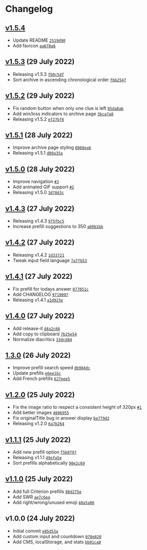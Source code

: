 # Changelog

## [v1.5.4](https://github.com/skilar/snapszhot/compare/v1.5.3...v1.5.4)

- Update README [`2519d90`](https://github.com/skilar/snapszhot/commit/2519d90602967aa17137b9c194d21a723db21422)
- Add favicon [`aa678a6`](https://github.com/skilar/snapszhot/commit/aa678a66265419142e93b57c59c5ee63ee5c57cf)
## [v1.5.3](https://github.com/skilar/snapszhot/compare/v1.5.2...v1.5.3) (29 July 2022)

- Releasing v1.5.3 [`fb0c5df`](https://github.com/skilar/snapszhot/commit/fb0c5df8576af8b3c4f89c08833bb00340ca518e)
- Sort archive in ascending chronological order [`fbb2547`](https://github.com/skilar/snapszhot/commit/fbb25472de63a1dbf445dc236e48a83ab6a8b6d2)
## [v1.5.2](https://github.com/skilar/snapszhot/compare/v1.5.1...v1.5.2) (29 July 2022)

- Fix random button when only one clue is left [`85da8ab`](https://github.com/skilar/snapszhot/commit/85da8ab987c5c1c187e0a015fe3c266a9a2738e7)
- Add win/loss indicators to archive page [`3bca7a8`](https://github.com/skilar/snapszhot/commit/3bca7a8d392b49e9769cd6dba87e2edcf52969cc)
- Releasing v1.5.2 [`ef27bf6`](https://github.com/skilar/snapszhot/commit/ef27bf69e7d2a1580ef65f986ab31c4a384c6c07)
## [v1.5.1](https://github.com/skilar/snapszhot/compare/v1.5.0...v1.5.1) (28 July 2022)

- Improve archive page styling [`0868ea6`](https://github.com/skilar/snapszhot/commit/0868ea67aefa08c5e4df8d71b9d1a3aa3cdedba9)
- Releasing v1.5.1 [`d09a35a`](https://github.com/skilar/snapszhot/commit/d09a35a9f2589b84bdd1f5328fd0efb422e28167)
## [v1.5.0](https://github.com/skilar/snapszhot/compare/v1.4.3...v1.5.0) (28 July 2022)

- Improve navigation [`#3`](https://github.com/skilar/snapszhot/pull/3)
- Add animated GIF support [`#2`](https://github.com/skilar/snapszhot/pull/2)
- Releasing v1.5.0 [`3d70d3c`](https://github.com/skilar/snapszhot/commit/3d70d3cb4b7ee3e4c43f61ff1d99551a6414aa62)
## [v1.4.3](https://github.com/skilar/snapszhot/compare/v1.4.2...v1.4.3) (27 July 2022)

- Releasing v1.4.3 [`975fbc5`](https://github.com/skilar/snapszhot/commit/975fbc5ca6692d4c4f8ad0bc4880fc1db9108478)
- Increase prefill suggestions to 350 [`a60b1bb`](https://github.com/skilar/snapszhot/commit/a60b1bbf36934d28f2b4e007ebb52d5dcbfcee25)
## [v1.4.2](https://github.com/skilar/snapszhot/compare/v1.4.1...v1.4.2) (27 July 2022)

- Releasing v1.4.2 [`1d33721`](https://github.com/skilar/snapszhot/commit/1d337213cd04d895d459f86602b7c1dffbdc111b)
- Tweak input field language [`7a7fb53`](https://github.com/skilar/snapszhot/commit/7a7fb53f71e75a98b622d1b6c58702eeff1201b3)
## [v1.4.1](https://github.com/skilar/snapszhot/compare/v1.4.0...v1.4.1) (27 July 2022)

- Fix prefill for todays answer [`077051c`](https://github.com/skilar/snapszhot/commit/077051c0f88c0d89d5b5c8bb27a7be25e603deee)
- Add CHANGELOG [`9719097`](https://github.com/skilar/snapszhot/commit/9719097e22b381d52fcd5d0a6abcc59efede75de)
- Releasing v1.4.1 [`a1d923e`](https://github.com/skilar/snapszhot/commit/a1d923e7949ffe7066580b9262947a479677b10d)
## [v1.4.0](https://github.com/skilar/snapszhot/compare/1.3.0...v1.4.0) (27 July 2022)

- Add release-it [`d4a2c66`](https://github.com/skilar/snapszhot/commit/d4a2c66d8371f739251b0a6f2a0eaaacf50d62a3)
- Add copy to clipboard [`7b25e54`](https://github.com/skilar/snapszhot/commit/7b25e543f1cfdda6b251fc90af6f6808d394f1b6)
- Normalize diacritics [`33dcd84`](https://github.com/skilar/snapszhot/commit/33dcd845991b5bb21ed61e1d8eb95fbf3c94cd76)
## [1.3.0](https://github.com/skilar/snapszhot/compare/v1.2.0...1.3.0) (26 July 2022)

- Improve prefill search speed [`db984dc`](https://github.com/skilar/snapszhot/commit/db984dccb9354dd1eecc0140ee1b642e8fb8f430)
- Update prefills [`e6ee1bc`](https://github.com/skilar/snapszhot/commit/e6ee1bc0f697f2b7337ae3315690aea670acfa78)
- Add French prefills [`627eee5`](https://github.com/skilar/snapszhot/commit/627eee53eb0f7633ef0c91ade8381291d9b516c9)
## [v1.2.0](https://github.com/skilar/snapszhot/compare/v1.1.1...v1.2.0) (25 July 2022)

- Fix the image ratio to respect a consistent height of 320px [`#1`](https://github.com/skilar/snapszhot/pull/1)
- Add better images [`4606955`](https://github.com/skilar/snapszhot/commit/4606955e8061c3e0192c3d48a067045292c7ae47)
- Fix originalTitle bug in answer display [`be779d2`](https://github.com/skilar/snapszhot/commit/be779d2f126b6be274e064b4bb0c3f055a1f697e)
- Releasing v1.2.0 [`6a7b264`](https://github.com/skilar/snapszhot/commit/6a7b264e8a81270fa99b3488d820530b4ca696b5)
## [v1.1.1](https://github.com/skilar/snapszhot/compare/v1.1.0...v1.1.1) (25 July 2022)

- Add new prefill option [`f5b0797`](https://github.com/skilar/snapszhot/commit/f5b07978d544229b7c214c1c264201df758a44e3)
- Releasing v1.1.1 [`49efa5e`](https://github.com/skilar/snapszhot/commit/49efa5edb0d58e1f30c7ca42621fb7dea3caed2e)
- Sort prefills alphabetically [`98e2c69`](https://github.com/skilar/snapszhot/commit/98e2c69c767b0114d21bff204ad381c9b8435a89)
## [v1.1.0](https://github.com/skilar/snapszhot/compare/v1.0.0...v1.1.0) (25 July 2022)

- Add full Criterion prefills [`80d275e`](https://github.com/skilar/snapszhot/commit/80d275ead837fd5857a3a8cdf1db1411c858d5b0)
- Add SWR [`ae7c6ea`](https://github.com/skilar/snapszhot/commit/ae7c6ead3f32a3675596e4be939626e635f1708c)
- Add right/wrong/unused emoji [`40a5a86`](https://github.com/skilar/snapszhot/commit/40a5a865187303ba1fa9b269483c9ce924568074)
## v1.0.0 (24 July 2022)

- Initial commit [`e85d53a`](https://github.com/skilar/snapszhot/commit/e85d53a58c1eb5466944838b6c07a50e5429ae5c)
- Add custom input and countdown [`070e820`](https://github.com/skilar/snapszhot/commit/070e82066e54a051df6f212d01a85ee68b4cc03b)
- Add CMS, localStorage, and stats [`bb91ca0`](https://github.com/skilar/snapszhot/commit/bb91ca0577f6817e3e5390548c87623c2975f12e)
